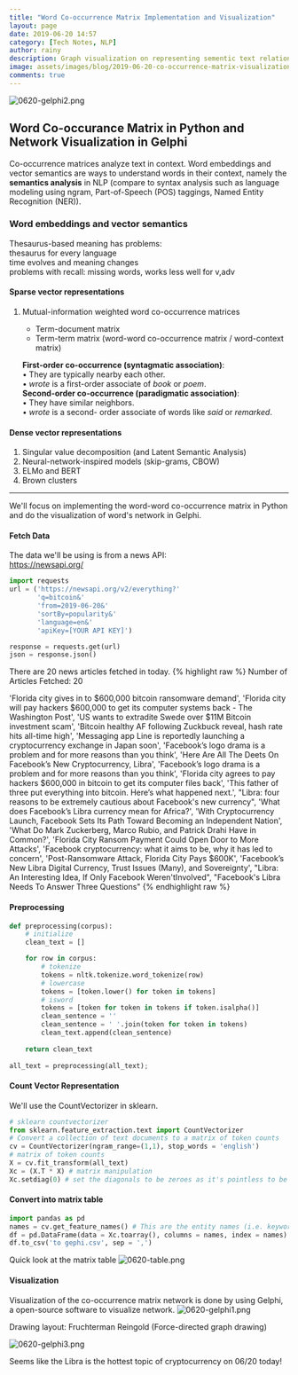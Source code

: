 ```yaml
---
title: "Word Co-occurrence Matrix Implementation and Visualization"
layout: page
date: 2019-06-20 14:57
category: [Tech Notes, NLP]
author: rainy
description: Graph visualization on representing sementic text relationships
image: assets/images/blog/2019-06-20-co-occurrence-matrix-visualization/0620-gelphi2.png
comments: true
---
```

![0620-gelphi2.png](/assets/images/blog/2019-06-20-co-occurrence-matrix-visualization/0620-gelphi2.png)   

## Word Co-occurance Matrix in Python and Network Visualization in Gelphi

Co-occurrence matrices analyze text in context. Word embeddings and vector semantics 
are ways to understand words in their context, namely the **semantics analysis** in NLP 
(compare to syntax analysis such as language modeling using ngram, Part-of-Speech (POS) taggings, Named Entity Recognition (NER)).

### Word embeddings and vector semantics

Thesaurus-based meaning has problems:  
thesaurus for every language  
time evolves and meaning changes  
problems with recall: missing words, works less well for v,adv  

#### Sparse vector representations

1. Mutual-information weighted word co-occurrence matrices

   - Term-document matrix
   - Term-term matrix (word-word co-occurrence matrix / word-context matrix)

   **First-order co-occurrence (syntagmatic association)**:  
       • They are typically nearby each other.  
       • *wrote* is a first-order associate of *book* or *poem*.  
   **Second-order co-occurrence (paradigmatic association)**:  
       • They have similar neighbors.  
       • *wrote* is a second- order associate of words like *said* or *remarked*.  

#### Dense vector representations

1. Singular value decomposition (and Latent Semantic Analysis)
2. Neural-network-inspired models (skip-grams, CBOW)
3. ELMo and BERT
4. Brown clusters

---

We'll focus on implementing the word-word co-occurrence matrix in Python and do the visualization of word's network in Gelphi. 

#### Fetch Data

The data we'll be using is from a news API:  
https://newsapi.org/  

```python
import requests
url = ('https://newsapi.org/v2/everything?'
       'q=bitcoin&'
       'from=2019-06-20&'
       'sortBy=popularity&'
       'language=en&'
       'apiKey=[YOUR API KEY]')

response = requests.get(url)
json = response.json()
```

There are 20 news articles fetched in today.
{% highlight raw %}
Number of Articles Fetched:  20

'Florida city gives in to $600,000 bitcoin ransomware demand',
 'Florida city will pay hackers $600,000 to get its computer systems back - The Washington Post',
 'US wants to extradite Swede over $11M Bitcoin investment scam',
 'Bitcoin healthy AF following Zuckbuck reveal, hash rate hits all-time high',
 'Messaging app Line is reportedly launching a cryptocurrency exchange in Japan soon',
 'Facebook’s logo drama is a problem and for more reasons than you think',
 'Here Are All The Deets On Facebook’s New Cryptocurrency, Libra',
 'Facebook’s logo drama is a problem and for more reasons than you think',
 'Florida city agrees to pay hackers $600,000 in bitcoin to get its computer files back',
 'This father of three put everything into bitcoin. Here’s what happened next.',
 "Libra: four reasons to be extremely cautious about Facebook's new currency",
 'What does Facebook’s Libra currency mean for Africa?',
 'With Cryptocurrency Launch, Facebook Sets Its Path Toward Becoming an Independent Nation',
 'What Do Mark Zuckerberg, Marco Rubio, and Patrick Drahi Have in Common?',
 'Florida City Ransom Payment Could Open Door to More Attacks',
 'Facebook cryptocurrency: what it aims to be, why it has led to concern',
 'Post-Ransomware Attack, Florida City Pays $600K',
 'Facebook’s New Libra Digital Currency, Trust Issues (Many), and Sovereignty',
 "Libra: An Interesting Idea, If Only Facebook Weren'tInvolved",
 "Facebook's Libra Needs To Answer Three Questions"
{% endhighlight raw %}

#### Preprocessing

```python
def preprocessing(corpus):
    # initialize
    clean_text = []

    for row in corpus:
        # tokenize
        tokens = nltk.tokenize.word_tokenize(row)
        # lowercase
        tokens = [token.lower() for token in tokens]
        # isword
        tokens = [token for token in tokens if token.isalpha()]
        clean_sentence = ''
        clean_sentence = ' '.join(token for token in tokens)
        clean_text.append(clean_sentence)
        
    return clean_text
    
all_text = preprocessing(all_text);
```

#### Count Vector Representation

We'll use the CountVectorizer in sklearn.

```python
# sklearn countvectorizer
from sklearn.feature_extraction.text import CountVectorizer
# Convert a collection of text documents to a matrix of token counts
cv = CountVectorizer(ngram_range=(1,1), stop_words = 'english')
# matrix of token counts
X = cv.fit_transform(all_text)
Xc = (X.T * X) # matrix manipulation
Xc.setdiag(0) # set the diagonals to be zeroes as it's pointless to be 1
```

#### Convert into matrix table

```python
import pandas as pd
names = cv.get_feature_names() # This are the entity names (i.e. keywords)
df = pd.DataFrame(data = Xc.toarray(), columns = names, index = names)
df.to_csv('to gephi.csv', sep = ',')
```

Quick look at the matrix table
![0620-table.png](/assets/images/blog/2019-06-20-co-occurrence-matrix-visualization/0620-table.png)


#### Visualization

Visualization of the co-occurrence matrix network is done by using Gelphi, a open-source software to visualize network. 
![0620-gelphi1.png](/assets/images/blog/2019-06-20-co-occurrence-matrix-visualization/0620-gelphi1.png)  

Drawing layout: Fruchterman Reingold (Force-directed graph drawing)  

![0620-gelphi3.png](/assets/images/blog/2019-06-20-co-occurrence-matrix-visualization/0620-gelphi3.png)   


Seems like the Libra is the hottest topic of cryptocurrency on 06/20 today!


